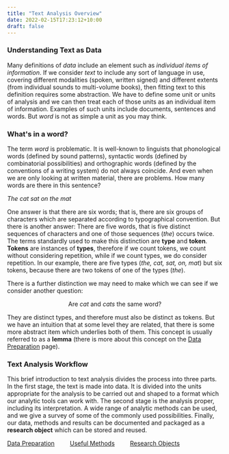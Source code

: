```yaml
---
title: "Text Analysis Overview"
date: 2022-02-15T17:23:12+10:00
draft: false
---
```


### Understanding Text as Data

Many definitions of _data_ include an element such as _individual items of information_. If we consider _text_ to include any sort of language in use, covering different modalities (spoken, written signed) and different extents (from individual sounds to multi-volume books), then fitting text to this definition requires some abstraction. We have to define some unit or units of analysis and we can then treat each of those units as an individual item of information. Examples of such units include documents, sentences and words. But _word_ is not as simple a unit as you may think.

### What's in a word?

The term _word_ is problematic. It is well-known to linguists that phonological words (defined by sound patterns), syntactic words (defined by combinatorial possibilities) and orthographic words (defined by the conventions of a writing system) do not always coincide. And even when we are only looking at written material, there are problems. How many words are there in this sentence?

_The cat sat on the mat_

One answer is that there are six words; that is, there are six groups of characters which are separated according to typographical convention. But there is another answer: There are five words, that is five distinct sequences of characters and one of those sequences (_the_) occurs twice. The terms standardly used to make this distinction are **type** and **token**. **Tokens** are instances of **types**, therefore if we count tokens, we count without considering repetition, while if we count types, we do consider repetition. In our example, there are five types (_the, cat, sat, on, mat_) but six tokens, because there are two tokens of one of the types (_the_).

There is a further distinction we may need to make which we can see if we consider another question:

<center>Are <i>cat</i> and <i>cats</i> the same word?</center>

They are distinct types, and therefore must also be distinct as tokens. But we have an intuition that at some level they are related, that there is some more abstract item which underlies both of them. This concept is usually referred to as a **lemma** (there is more about this concept on the [Data Preparation](../data_prep) page).

### Text Analysis Workflow

This brief introduction to text analysis divides the process into three parts. In the first stage, the text is made into data. It is divided into the units appropriate for the analysis to be carried out and shaped to a format which our analytic tools can work with. The second stage is the analysis proper, including its interpretation. A wide range of analytic methods can be used, and we give a survey of some of the commonly used possibilities. Finally, our data, methods and results can be documented and packaged as a **research object** which can be stored and reused.

[Data Preparation](../data-prep/) &emsp;&emsp; [Useful Methods](../methods) &emsp;&emsp; [Research Objects](../research-objects)
